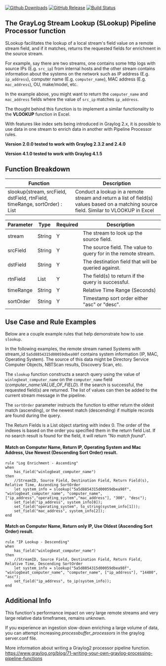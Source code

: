 [![Github Downloads](https://img.shields.io/github/downloads/billmurrin/graylog-plugin-slookup-function/total.svg)](https://github.com/billmurrin/graylog-plugin-slookup-function/releases)
[![GitHub Release](https://img.shields.io/github/release/billmurrin/graylog-plugin-slookup-function.svg)](https://github.com/billmurrin/graylog-plugin-slookup-function/releases)
[![Build Status](https://travis-ci.org/billmurrin/graylog-plugin-slookup-function.svg?branch=master)](https://travis-ci.org/billmurrin/graylog-plugin-slookup-function)

The GrayLog Stream Lookup (SLookup) Pipeline Processor function
---

SLookup facilitates the lookup of a local stream's field value on a remote stream field, and if it matches, returns the requested fields for enrichment in the source stream.
       
For example, say there are two streams, one contains some http logs with source IPs (E.g. `src_ip`) from internal hosts and the other stream contains information about the systems on the network such as IP address (E.g. `ip_address`), computer name (E.g. `computer_name`), MAC address (E.g. `mac_address`), OU, make/model, etc. 
       
In the example above, you might want to return the `computer_name` and `mac_address` fields where the value of `src_ip` matches `ip_address`.

The thought behind this function is to implement a similar functionality to the **VLOOKUP** function in Excel.

With features like index sets being introduced in Graylog 2.x, it is possible to use data in one stream to enrich data in another with Pipeline Processor rules.

**Version 2.0.0 tested to work with Graylog 2.3.2 and 2.4.0**

**Version 4.1.0 tested to work with Graylog 4.1.5**

Function Breakdown
---

Function | Description
-------- | -----------
slookup(stream, srcField, dstField, rtnField, timeRange, sortOrder) : List | Conduct a lookup in a remote stream and return a list of field(s) values based on a matching source field. Similar to VLOOKUP in Excel

Parameter | Type | Required | Description
--------- | ---- | -------- | -----------
stream  | String |  Y | The stream to look up the source field.
srcField | String | Y | The source field. The value to query for in the remote stream.
dstField | String | Y | The destination field that will be queried against.
rtnField | List |  Y | The field(s) to return if the query is successful.
timeRange | String |  Y | Relative Time Range (Seconds)
sortOrder | String |  Y | Timestamp sort order either "asc" or "desc".

Use Case and Rule Examples
---

Below are a couple example rules that help demonstrate how to use `slookup`.

In the following examples, the remote stream named Systems with stream_id `5a5d8854315d00059dbea98f` contains system information (IP, MAC, Operating System). The source of this data might be Directory Service Computer Objects, NBTScan results, Discovery Scan, etc. 

The `slookup` function constructs a search query using the value of `winlogbeat_computer_name` on the `computer_name` field (*computer_name:VALUE_OF_FIELD*). If the search is successful, the requested field(s) are returned. The list of values can then be added to the current stream message in the pipeline.

The `sortOrder` parameter instructs the function to either return the oldest match (ascending), or the newest match (descending) if multiple records are found during the query.

The Return Fields is a List object starting with index 0. The order of the indexes is based on the order you specified them in the return field List. If no search result is found for the field, it will return *"No match found"*.

#### Match on Computer Name, Return IP, Operating System and Mac Address, Use Newest (Descending Sort Order) result.
```
rule "Log Enrichment - Ascending"
when
    has_field("winlogbeat_computer_name")
then
    //StreamID, Source Field, Destination Field, Return Field(s), Relative Time, Ascending SortOrder
    let system_info = slookup("5a5d8854315d00059dbea98f", "winlogbeat_computer_name", "computer_name", ["ip_address","operating_system","mac_address"], "300", "desc");
    set_field("ip_address", system_info[0]);
    set_field("operating_system", to_string(system_info[1]));
    set_field("mac_address", system_info[2]);
end
```

#### Match on Computer Name, Return only IP, Use Oldest (Ascending Sort Order) result.
```
rule "IP Lookup - Descending"
when
    has_field("winlogbeat_computer_name")
then
    //StreamID, Source Field, Destination Field, Return Field, Relative Time, Descending SortOrder
    let system_info = slookup("5a5d8854315d00059dbea98f", "winlogbeat_computer_name", "computer_name", ["ip_address"], "14400", "asc");
    set_field("ip_address", to_ip(system_info));
end
```

Additional Info
---
This function's performance impact on very large remote streams and very large relative data timeframes, remains unknown.

If you experience an ingestion slow-down enriching a large volume of data, you can attempt increasing *processbuffer_processors* in the graylog server.conf file.

More information about writing a Graylog2 processor pipeline function.
https://www.graylog.org/blog/71-writing-your-own-graylog-processing-pipeline-functions
